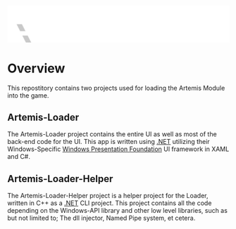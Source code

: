 ![Artemis](https://github.com/ArtemisDevGroup/Artemis-Resources/blob/main/Text/ArtemisWithLogo.png)
# Overview
This repostitory contains two projects used for loading the Artemis Module into the game.

## Artemis-Loader
The Artemis-Loader project contains the entire UI as well as most of the back-end code for the UI.
This app is written using [.NET](https://dotnet.microsoft.com/en-us/) utilizing their Windows-Specific [Windows Presentation Foundation](https://github.com/dotnet/wpf) UI framework in XAML and C#.

## Artemis-Loader-Helper
The Artemis-Loader-Helper project is a helper project for the Loader, written in C++ as a [.NET](https://dotnet.microsoft.com/en-us/) CLI project.
This project contains all the code depending on the Windows-API library and other low level libraries, such as but not limited to; The dll injector, Named Pipe system, et cetera.
